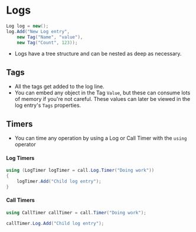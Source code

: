# Logs

```csharp
Log log = new();
log.Add("New Log entry",
	new Tag("Name", "value"),
	new Tag("Count", 123));
```
* Logs have a tree structure and can be nested as deep as necessary.

## Tags
* All the tags get added to the log line.
* You can embed any object in the Tag `Value`, but these can consume lots of memory if you're not careful. These values can later be viewed in the log entry's `Tags` properties.

## Timers
* You can time any operation by using a Log or Call Timer with the `using` operator

#### Log Timers
```csharp
using (LogTimer logTimer = call.Log.Timer("Doing work"))
{
    logTimer.Add("Child log entry");
}
```

#### Call Timers
```csharp
using CallTimer callTimer = call.Timer("Doing work");

callTimer.Log.Add("Child log entry");
```

